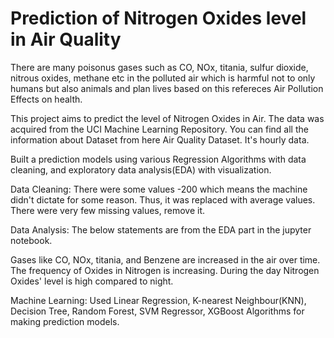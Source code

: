 # Prediction of Nitrogen Oxides level in Air Quality
There are many poisonus gases such as CO, NOx, titania, sulfur dioxide, nitrous oxides, methane etc in the polluted air which is harmful not to only humans but also animals and plan lives based on this refereces Air Pollution Effects on health.

This project aims to predict the level of Nitrogen Oxides in Air. The data was acquired from the UCI Machine Learning Repository. You can find all the information about Dataset from here Air Quality Dataset. It's hourly data.

Built a prediction models using various Regression Algorithms with data cleaning, and exploratory data analysis(EDA) with visualization.

Data Cleaning: There were some values -200 which means the machine didn't dictate for some reason. Thus, it was replaced with average values. There were very few missing values, remove it.

Data Analysis: The below statements are from the EDA part in the jupyter notebook.

Gases like CO, NOx, titania, and Benzene are increased in the air over time.
The frequency of Oxides in Nitrogen is increasing.
During the day Nitrogen Oxides' level is high compared to night.

Machine Learning: Used Linear Regression, K-nearest Neighbour(KNN), Decision Tree, Random Forest, SVM Regressor, XGBoost Algorithms for making prediction models. 
